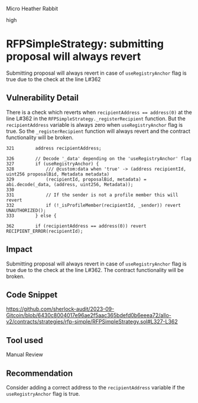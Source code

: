 Micro Heather Rabbit

high

# RFPSimpleStrategy: submitting proposal will always revert

Submitting proposal will always revert in case of `useRegistryAnchor` flag is true due to the check at the line L#362

## Vulnerability Detail

There is a check which reverts when `recipientAddress == address(0)` at the line L#362 in the `RFPSimpleStrategy._registerRecipient` function. But the `recipientAddress` variable is always zero when `useRegistryAnchor` flag is true. So the `_registerRecipient` function will always revert and the contract functionality will be broken.
```solidity
321        address recipientAddress;

326        // Decode '_data' depending on the 'useRegistryAnchor' flag
327        if (useRegistryAnchor) {
328            /// @custom:data when 'true' -> (address recipientId, uint256 proposalBid, Metadata metadata)
329            (recipientId, proposalBid, metadata) = abi.decode(_data, (address, uint256, Metadata));
330
331            // If the sender is not a profile member this will revert
332            if (!_isProfileMember(recipientId, _sender)) revert UNAUTHORIZED();
333        } else {

362        if (recipientAddress == address(0)) revert RECIPIENT_ERROR(recipientId);
```  

## Impact

Submitting proposal will always revert in case of `useRegistryAnchor` flag is true due to the check at the line L#362. The contract functionality will be broken.

## Code Snippet

https://github.com/sherlock-audit/2023-09-Gitcoin/blob/6430c8004017e96ae2f5aac365bdefd0b6eeea72/allo-v2/contracts/strategies/rfp-simple/RFPSimpleStrategy.sol#L327-L362

## Tool used

Manual Review

## Recommendation

Consider adding a correct address to the `recipientAddress` variable if  the `useRegistryAnchor` flag is true.